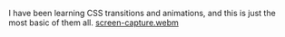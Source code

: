 I have been learning CSS transitions and animations, and this is just the most basic of them all.
[screen-capture.webm](https://github.com/saumyatiwaryy/Modern-Button-Design/assets/73695360/4b44a093-66a2-4238-868e-c70d31b14539)
